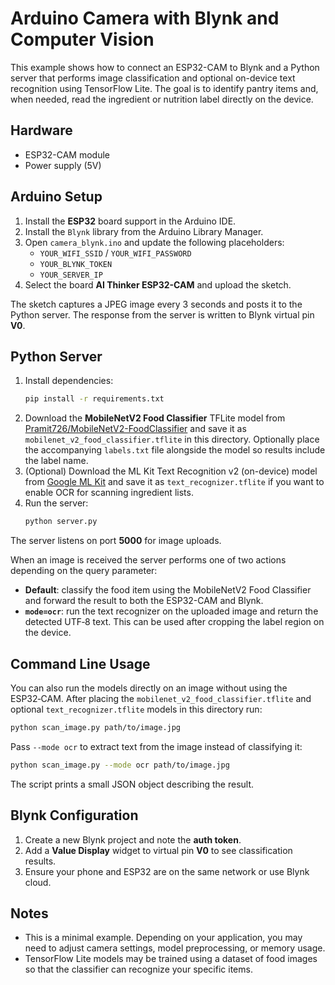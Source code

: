 # Arduino Camera with Blynk and Computer Vision

This example shows how to connect an ESP32-CAM to Blynk and a Python server
that performs image classification and optional on-device text recognition
using TensorFlow Lite. The goal is to identify pantry items and, when needed,
read the ingredient or nutrition label directly on the device.

## Hardware
- ESP32-CAM module
- Power supply (5V)

## Arduino Setup
1. Install the **ESP32** board support in the Arduino IDE.
2. Install the `Blynk` library from the Arduino Library Manager.
3. Open `camera_blynk.ino` and update the following placeholders:
   - `YOUR_WIFI_SSID` / `YOUR_WIFI_PASSWORD`
   - `YOUR_BLYNK_TOKEN`
   - `YOUR_SERVER_IP`
4. Select the board **AI Thinker ESP32-CAM** and upload the sketch.

The sketch captures a JPEG image every 3 seconds and posts it to the Python
server. The response from the server is written to Blynk virtual pin **V0**.

## Python Server
1. Install dependencies:
   ```bash
   pip install -r requirements.txt
   ```
2. Download the **MobileNetV2 Food Classifier** TFLite model from
   [Pramit726/MobileNetV2-FoodClassifier](https://github.com/Pramit726/MobileNetV2-FoodClassifier)
   and save it as `mobilenet_v2_food_classifier.tflite` in this directory.
   Optionally place the accompanying `labels.txt` file alongside the model so
   results include the label name.
3. (Optional) Download the ML Kit Text Recognition v2 (on-device) model from
   [Google ML Kit](https://developers.google.com/ml-kit/vision/text-recognition/v2)
   and save it as `text_recognizer.tflite` if you want to enable OCR for
   scanning ingredient lists.
4. Run the server:
   ```bash
   python server.py
   ```
The server listens on port **5000** for image uploads.

When an image is received the server performs one of two actions depending on
the query parameter:

- **Default**: classify the food item using the MobileNetV2 Food Classifier and
  forward the result to both the ESP32-CAM and Blynk.
- **`mode=ocr`**: run the text recognizer on the uploaded image and return the
  detected UTF‑8 text. This can be used after cropping the label region on the
  device.

## Command Line Usage

You can also run the models directly on an image without using the ESP32‑CAM.
After placing the `mobilenet_v2_food_classifier.tflite` and optional
`text_recognizer.tflite` models in this directory run:

```bash
python scan_image.py path/to/image.jpg
```

Pass `--mode ocr` to extract text from the image instead of classifying it:

```bash
python scan_image.py --mode ocr path/to/image.jpg
```

The script prints a small JSON object describing the result.

## Blynk Configuration
1. Create a new Blynk project and note the **auth token**.
2. Add a **Value Display** widget to virtual pin **V0** to see classification
   results.
3. Ensure your phone and ESP32 are on the same network or use Blynk cloud.

## Notes
- This is a minimal example. Depending on your application, you may need to
  adjust camera settings, model preprocessing, or memory usage.
- TensorFlow Lite models may be trained using a dataset of food images so that
  the classifier can recognize your specific items.

